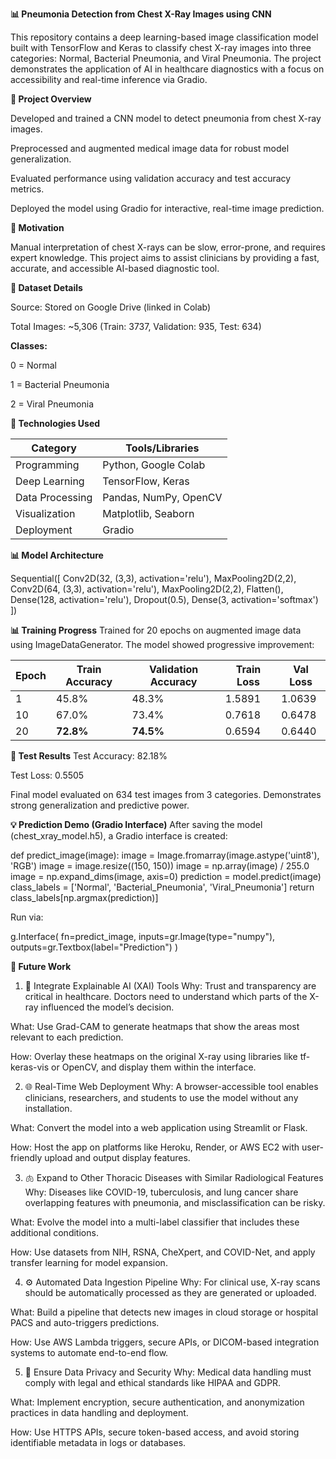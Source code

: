 **📊 Pneumonia Detection from Chest X-Ray Images using CNN**

This repository contains a deep learning-based image classification model built with TensorFlow and Keras to classify chest X-ray images into three categories: Normal, Bacterial Pneumonia, and Viral Pneumonia. The project demonstrates the application of AI in healthcare diagnostics with a focus on accessibility and real-time inference via Gradio.

**🚀 Project Overview**

Developed and trained a CNN model to detect pneumonia from chest X-ray images.

Preprocessed and augmented medical image data for robust model generalization.

Evaluated performance using validation accuracy and test accuracy metrics.

Deployed the model using Gradio for interactive, real-time image prediction.

**🧐 Motivation**

Manual interpretation of chest X-rays can be slow, error-prone, and requires expert knowledge. This project aims to assist clinicians by providing a fast, accurate, and accessible AI-based diagnostic tool.

**📁 Dataset Details**

Source: Stored on Google Drive (linked in Colab)

Total Images: ~5,306 (Train: 3737, Validation: 935, Test: 634)

**Classes:**

0 = Normal

1 = Bacterial Pneumonia

2 = Viral Pneumonia


**🔧 Technologies Used**

| Category        | Tools/Libraries       |
| --------------- | --------------------- |
| Programming     | Python, Google Colab  |
| Deep Learning   | TensorFlow, Keras     |
| Data Processing | Pandas, NumPy, OpenCV |
| Visualization   | Matplotlib, Seaborn   |
| Deployment      | Gradio                |


**📊 Model Architecture**

Sequential([
    Conv2D(32, (3,3), activation='relu'),
    MaxPooling2D(2,2),
    Conv2D(64, (3,3), activation='relu'),
    MaxPooling2D(2,2),
    Flatten(),
    Dense(128, activation='relu'),
    Dropout(0.5),
    Dense(3, activation='softmax')
])


**📊 Training Progress**
Trained for 20 epochs on augmented image data using ImageDataGenerator. The model showed progressive improvement:

| Epoch | Train Accuracy | Validation Accuracy | Train Loss | Val Loss |
| ----- | -------------- | ------------------- | ---------- | -------- |
| 1     | 45.8%          | 48.3%               | 1.5891     | 1.0639   |
| 10    | 67.0%          | 73.4%               | 0.7618     | 0.6478   |
| 20    | **72.8%**      | **74.5%**           | 0.6594     | 0.6440   |


**🔬 Test Results**
Test Accuracy: 82.18%

Test Loss: 0.5505

Final model evaluated on 634 test images from 3 categories. Demonstrates strong generalization and predictive power.


**💡 Prediction Demo (Gradio Interface)**
After saving the model (chest_xray_model.h5), a Gradio interface is created:

def predict_image(image):
    image = Image.fromarray(image.astype('uint8'), 'RGB')
    image = image.resize((150, 150))
    image = np.array(image) / 255.0
    image = np.expand_dims(image, axis=0)
    prediction = model.predict(image)
    class_labels = ['Normal', 'Bacterial_Pneumonia', 'Viral_Pneumonia']
    return class_labels[np.argmax(prediction)]

Run via:

g.Interface(
    fn=predict_image,
    inputs=gr.Image(type="numpy"),
    outputs=gr.Textbox(label="Prediction")
)


**🔄 Future Work**

1. 🧠 Integrate Explainable AI (XAI) Tools
Why: Trust and transparency are critical in healthcare. Doctors need to understand which parts of the X-ray influenced the model’s decision.

What: Use Grad-CAM to generate heatmaps that show the areas most relevant to each prediction.

How: Overlay these heatmaps on the original X-ray using libraries like tf-keras-vis or OpenCV, and display them within the interface.

2. 🌐 Real-Time Web Deployment
Why: A browser-accessible tool enables clinicians, researchers, and students to use the model without any installation.

What: Convert the model into a web application using Streamlit or Flask.

How: Host the app on platforms like Heroku, Render, or AWS EC2 with user-friendly upload and output display features.

3. 🫁 Expand to Other Thoracic Diseases with Similar Radiological Features
Why: Diseases like COVID-19, tuberculosis, and lung cancer share overlapping features with pneumonia, and misclassification can be risky.

What: Evolve the model into a multi-label classifier that includes these additional conditions.

How: Use datasets from NIH, RSNA, CheXpert, and COVID-Net, and apply transfer learning for model expansion.

4. ⚙️ Automated Data Ingestion Pipeline
Why: For clinical use, X-ray scans should be automatically processed as they are generated or uploaded.

What: Build a pipeline that detects new images in cloud storage or hospital PACS and auto-triggers predictions.

How: Use AWS Lambda triggers, secure APIs, or DICOM-based integration systems to automate end-to-end flow.

5. 🔐 Ensure Data Privacy and Security
Why: Medical data handling must comply with legal and ethical standards like HIPAA and GDPR.

What: Implement encryption, secure authentication, and anonymization practices in data handling and deployment.

How: Use HTTPS APIs, secure token-based access, and avoid storing identifiable metadata in logs or databases.
